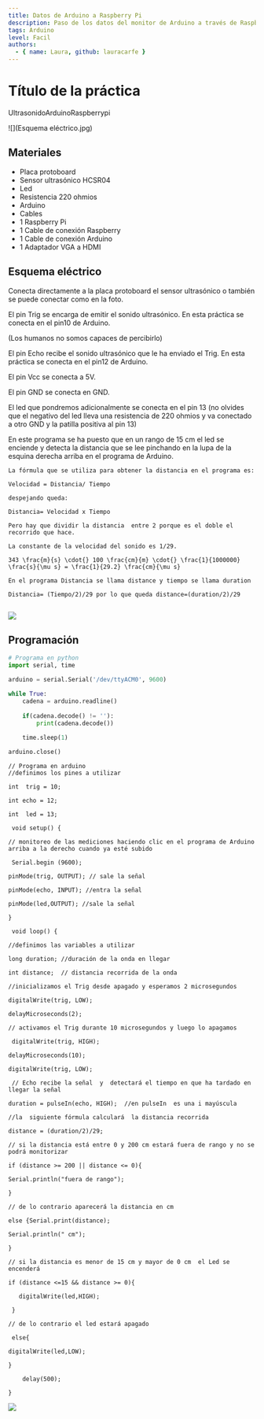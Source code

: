 ```yaml
---
title: Datos de Arduino a Raspberry Pi
description: Paso de los datos del monitor de Arduino a través de Raspberry pi para monitorizarlo desde el ordenador.
tags: Arduino
level: Facil
authors:
  - { name: Laura, github: lauracarfe }
---
```


# Título de la práctica

UltrasonidoArduinoRaspberrypi

![](Esquema eléctrico.jpg)

## Materiales
- Placa protoboard
- Sensor ultrasónico HCSR04
- Led
- Resistencia 220 ohmios
- Arduino
- Cables
- 1 Raspberry Pi
- 1 Cable de conexión Raspberry
- 1 Cable de conexión Arduino
- 1 Adaptador VGA a HDMI

## Esquema eléctrico
Conecta directamente a la placa protoboard el sensor ultrasónico o también se puede conectar como en la foto.

El pin Trig se encarga de emitir el sonido ultrasónico. En esta práctica se conecta en el pin10 de Arduino.

 (Los humanos no somos capaces de percibirlo)

El pin Echo recibe el sonido ultrasónico que le ha enviado el Trig. En esta práctica se conecta en el pin12 de Arduino.

El pin Vcc se conecta a 5V.

El pin GND se conecta en GND.

El led  que pondremos adicionalmente se conecta en el pin 13 (no olvides que el negativo del led lleva una resistencia de 220 ohmios y va conectado a otro GND y la patilla positiva al pin 13)

En este programa se ha puesto que en un rango de 15 cm el led se enciende y detecta la distancia que se lee pinchando en la lupa de la esquina derecha arriba en el programa de Arduino.
```
La fórmula que se utiliza para obtener la distancia en el programa es:

Velocidad = Distancia/ Tiempo      

despejando queda:

Distancia= Velocidad x Tiempo

Pero hay que dividir la distancia  entre 2 porque es el doble el recorrido que hace.

La constante de la velocidad del sonido es 1/29.

343 \frac{m}{s} \cdot{} 100 \frac{cm}{m} \cdot{} \frac{1}{1000000} \frac{s}{\mu s} = \frac{1}{29.2} \frac{cm}{\mu s}

En el programa Distancia se llama distance y tiempo se llama duration

Distancia= (Tiempo/2)/29 por lo que queda distance=(duration/2)/29


```

![](fritzing.png)

## Programación



```python
# Programa en python
import serial, time

arduino = serial.Serial('/dev/ttyACM0', 9600)

while True:
    cadena = arduino.readline()
  
    if(cadena.decode() != ''):
        print(cadena.decode())
  
    time.sleep(1)

arduino.close()
```

```arduino
// Programa en arduino
//definimos los pines a utilizar

int  trig = 10;  

int echo = 12;

int  led = 13;

 void setup() {

// monitoreo de las mediciones haciendo clic en el programa de Arduino arriba a la derecho cuando ya esté subido  

 Serial.begin (9600);

pinMode(trig, OUTPUT); // sale la señal

pinMode(echo, INPUT); //entra la señal

pinMode(led,OUTPUT); //sale la señal

}

 void loop() {

//definimos las variables a utilizar

long duration; //duración de la onda en llegar

int distance;  // distancia recorrida de la onda

//inicializamos el Trig desde apagado y esperamos 2 microsegundos

digitalWrite(trig, LOW);

delayMicroseconds(2);

// activamos el Trig durante 10 microsegundos y luego lo apagamos

 digitalWrite(trig, HIGH);

delayMicroseconds(10);

digitalWrite(trig, LOW);

 // Echo recibe la señal  y  detectará el tiempo en que ha tardado en llegar la señal

duration = pulseIn(echo, HIGH);  //en pulseIn  es una i mayúscula

//la  siguiente fórmula calculará  la distancia recorrida

distance = (duration/2)/29;  

// si la distancia está entre 0 y 200 cm estará fuera de rango y no se podrá monitorizar

if (distance >= 200 || distance <= 0){

Serial.println("fuera de rango");

}

// de lo contrario aparecerá la distancia en cm

else {Serial.print(distance);

Serial.println(" cm");

}

// si la distancia es menor de 15 cm y mayor de 0 cm  el Led se encenderá

if (distance <=15 && distance >= 0){

   digitalWrite(led,HIGH);

 }

// de lo contrario el led estará apagado

 else{

digitalWrite(led,LOW);

}

    delay(500);

}
```

![](mblock.png)
